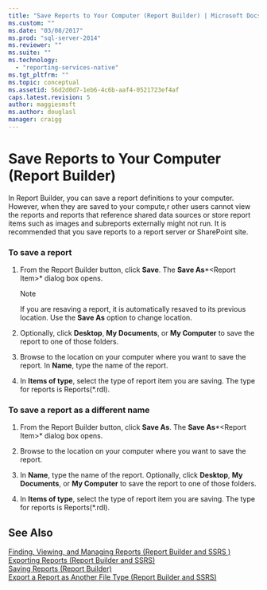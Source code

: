 ```yaml
---
title: "Save Reports to Your Computer (Report Builder) | Microsoft Docs"
ms.custom: ""
ms.date: "03/08/2017"
ms.prod: "sql-server-2014"
ms.reviewer: ""
ms.suite: ""
ms.technology: 
  - "reporting-services-native"
ms.tgt_pltfrm: ""
ms.topic: conceptual
ms.assetid: 56d2d0d7-1eb6-4c6b-aaf4-0521723ef4af
caps.latest.revision: 5
author: maggiesmsft
ms.author: douglasl
manager: craigg
---
```

# Save Reports to Your Computer (Report Builder)
  In Report Builder, you can save a report definitions to your computer. However, when they are saved to your compute,r other users cannot view the reports and reports that reference shared data sources or store report items such as images and subreports externally might not run. It is recommended that you save reports to a report server or SharePoint site.  
  
### To save a report  
  
1.  From the Report Builder button, click **Save**. The **Save As***\<Report Item>* dialog box opens.  
  
    > [!NOTE]  
    >  If you are resaving a report, it is automatically resaved to its previous location. Use the **Save As** option to change location.  
  
2.  Optionally, click **Desktop**, **My Documents**, or **My Computer** to save the report to one of those folders.  
  
3.  Browse to the location on your computer where you want to save the report. In **Name**, type the name of the report.  
  
4.  In **Items of type**, select the type of report item you are saving. The type for reports is Reports(*.rdl).  
  
### To save a report as a different name  
  
1.  From the Report Builder button, click **Save As**. The **Save As***\<Report Item>* dialog box opens.  
  
2.  Browse to the location on your computer where you want to save the report.  
  
3.  In **Name**, type the name of the report. Optionally, click **Desktop**, **My Documents**, or **My Computer** to save the report to one of those folders.  
  
4.  In **Items of type**, select the type of report item you are saving. The type for reports is Reports(*.rdl).  
  
## See Also  
 [Finding, Viewing, and Managing Reports &#40;Report Builder and SSRS &#41;](report-builder/finding-viewing-and-managing-reports-report-builder-and-ssrs.md)   
 [Exporting Reports &#40;Report Builder and SSRS&#41;](report-builder/export-reports-report-builder-and-ssrs.md)   
 [Saving Reports &#40;Report Builder&#41;](report-builder/saving-reports-report-builder.md)   
 [Export a Report as Another File Type &#40;Report Builder and SSRS&#41;](../../2014/reporting-services/export-a-report-as-another-file-type-report-builder-and-ssrs.md)  
  
  
